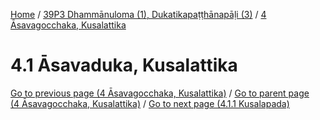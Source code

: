 
[Home](/) / [39P3 Dhammānuloma (1), Dukatikapaṭṭhānapāḷi (3)](../../39P3.md) / [4 Āsavagocchaka, Kusalattika](../4.md)

# 4.1 Āsavaduka, Kusalattika


[Go to previous page (4 Āsavagocchaka, Kusalattika)](../4.md) / [Go to parent page (4 Āsavagocchaka, Kusalattika)](../4.md) / [Go to next page (4.1.1 Kusalapada)](4.1/4.1.1.md)


